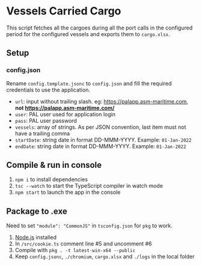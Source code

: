 # Vessels Carried Cargo

This script fetches all the cargoes during all the port calls in the configured period for the configured vessels and exports them to `cargo.xlsx`.

## Setup

### config.json

Rename `config.template.jsonc` to `config.json` and fill the required credentials to use the application.

- `url`: input without trailing slash. eg: <https://palapp.asm-maritime.com>, **not <https://palapp.asm-maritime.com/>**
- `user`: PAL user used for application login
- `pass`: PAL user password
- `vessels`: array of strings. As per JSON convention, last item must not have a trailing comma
- `startDate`: string date in format DD-MMM-YYYY. Example: `01-Jan-2022`
- `endDate`: string date in format DD-MMM-YYYY. Example: `01-Jan-2022`

## Compile & run in console

1. `npm i` to install dependencies
2. `tsc --watch` to start the TypeScript compiler in watch mode
3. `npm start` to launch the app in the console

## Package to .exe

Need to set `"module": "CommonJS"` in `tsconfig.json` for `pkg` to work.

1. [Node.js](https://nodejs.org/en/download) installed
2. In `/src/cookie.ts` comment line #5 and uncomment #6
3. Compile with `pkg . -t latest-win-x64 --public`
4. Keep `config.jsonc`, `./chromium`, `cargo.xlsx` and `./logs` in the local folder
